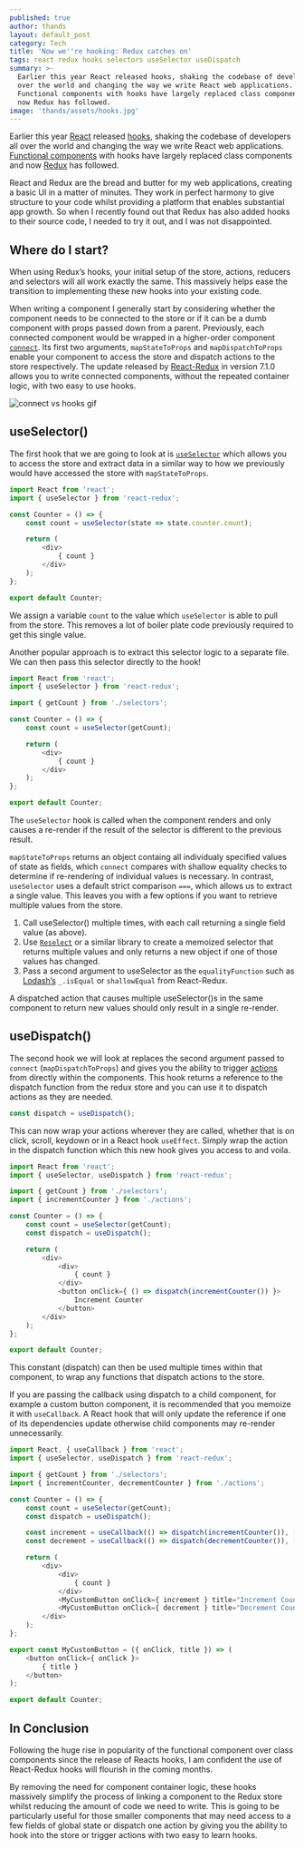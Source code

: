 ```yaml
---
published: true
author: thands
layout: default_post
category: Tech
title: 'Now we''re hooking: Redux catches on'
tags: react redux hooks selectors useSelector useDispatch
summary: >-
  Earlier this year React released hooks, shaking the codebase of developers all
  over the world and changing the way we write React web applications.
  Functional components with hooks have largely replaced class components and
  now Redux has followed.
image: 'thands/assets/hooks.jpg'
---
```


Earlier this year [React](https://reactjs.org/docs/hooks-intro.html) released [hooks](https://blog.scottlogic.com/2019/05/09/by-the-hook-a-practical-introduction-to-react-hooks.html), shaking the codebase of developers all over the world and changing the way we write React web applications. [Functional components](https://reactjs.org/docs/components-and-props.html) with hooks have largely replaced class components and now [Redux](https://react-redux.js.org/next/api/hooks) has followed.

React and Redux are the bread and butter for my web applications, creating a basic UI in a matter of minutes. They work in perfect harmony to give structure to your code whilst providing a platform that enables substantial app growth. So when I recently found out that Redux has also added hooks to their source code, I needed to try it out, and I was not disappointed.

## Where do I start?
When using Redux’s hooks, your initial setup of the store, actions, reducers and selectors will all work exactly the same. This massively helps ease the transition to implementing these new hooks into your existing code.

When writing a component I generally start by considering whether the component needs to be connected to the store or if it can be a dumb component with props passed down from a parent. Previously, each connected component would be wrapped in a higher-order component [`connect`](https://react-redux.js.org/next/api/connect). Its first two arguments, `mapStateToProps` and `mapDispatchToProps` enable your component to access the store and dispatch actions to the store respectively. The update released by [React-Redux](https://react-redux.js.org/) in version 7.1.0 allows you to write connected components, without the repeated container logic, with two easy to use hooks.

![connect vs hooks gif]({{site.baseurl}}/thands/assets/hooks.gif)

## useSelector()
The first hook that we are going to look at is [`useSelector`](https://react-redux.js.org/next/api/hooks#useselector) which allows you to access the store and extract data in a similar way to how we previously would have accessed the store with `mapStateToProps`.

~~~javascript
import React from 'react';
import { useSelector } from 'react-redux';

const Counter = () => {
    const count = useSelector(state => state.counter.count);

    return (
        <div>
            { count }
        </div>
    );
};

export default Counter;
~~~

We assign a variable `count` to the value which `useSelector` is able to pull from the store. This removes a lot of boiler plate code previously required to get this single value.

Another popular approach is to extract this selector logic to a separate file. We can then pass this selector directly to the hook!

~~~javascript
import React from 'react';
import { useSelector } from 'react-redux';

import { getCount } from './selectors';

const Counter = () => {
    const count = useSelector(getCount);

    return (
        <div>
            { count }
        </div>
    );
};

export default Counter;
~~~

The `useSelector` hook is called when the component renders and only causes a re-render if the result of the selector is different to the previous result.

`mapStateToProps` returns an object containg all individualy specified values of state as fields, which `connect` compares with shallow equality checks to determine if re-rendering of individual values is necessary.
In contrast, `useSelector` uses a default strict comparison `===`, which allows us to extract a single value. This leaves you with a few options if you want to retrieve multiple values from the store.

1.	Call useSelector() multiple times, with each call returning a single field value (as above).
2.	Use [`Reselect`](https://github.com/reduxjs/reselect) or a similar library to create a memoized selector that returns multiple values and only returns a new object if one of those values has changed.
3.	Pass a second argument to useSelector as the `equalityFunction` such as [Lodash’s](https://lodash.com/docs/4.17.15) `_.isEqual` or `shallowEqual` from React-Redux. 

A dispatched action that causes multiple useSelector()s in the same component to return new values should only result in a single re-render.

## useDispatch()
The second hook we will look at replaces the second argument passed to `connect` (`mapDispatchToProps`) and gives you the ability to trigger [actions](https://redux.js.org/basics/actions) from directly within the components. This hook returns a reference to the dispatch function from the redux store and you can use it to dispatch actions as they are needed.

~~~javascript
const dispatch = useDispatch();
~~~

This can now wrap your actions wherever they are called, whether that is on click, scroll, keydown or in a React hook `useEffect`. Simply wrap the action in the dispatch function which this new hook gives you access to and voila.

~~~javascript
import React from 'react';
import { useSelector, useDispatch } from 'react-redux';

import { getCount } from './selectors';
import { incrementCounter } from './actions';

const Counter = () => {
    const count = useSelector(getCount);
    const dispatch = useDispatch();

    return (
        <div>
            <div>
                { count }
            </div>
            <button onClick={ () => dispatch(incrementCounter()) }>
                Increment Counter
            </button>
        </div>
    );
};

export default Counter;
~~~

This constant (dispatch) can then be used multiple times within that component, to wrap any functions that  dispatch actions to the store.

If you are passing the callback using dispatch to a child component, for example a custom button component, it is recommended that you memoize it with `useCallback`. A React hook that will only update the reference if one of its dependencies update otherwise child components may re-render unnecessarily.

~~~javascript
import React, { useCallback } from 'react';
import { useSelector, useDispatch } from 'react-redux';

import { getCount } from './selectors';
import { incrementCounter, decrementCounter } from './actions';

const Counter = () => {
    const count = useSelector(getCount);
    const dispatch = useDispatch();

    const increment = useCallback(() => dispatch(incrementCounter()), [dispatch]);
  	const decrement = useCallback(() => dispatch(decrementCounter()), [dispatch]);

    return (
        <div>
            <div>
            	{ count }
            </div>
            <MyCustomButton onClick={ increment } title="Increment Counter" />
            <MyCustomButton onClick={ decrement } title="Decrement Counter" />
        </div>
    );
};

export const MyCustomButton = ({ onClick, title }) => (
    <button onClick={ onClick }>
        { title }
    </button>
);

export default Counter;
~~~

## In Conclusion
Following the huge rise in popularity of the functional component over class components since the release of Reacts hooks, I am confident the use of React-Redux hooks will flourish in the coming months.

By removing the need for component container logic, these hooks massively simplify the process of linking a component to the Redux store whilst reducing the amount of code we need to write. This is going to be particularly useful for those smaller components that may need access to a few fields of global state or dispatch one action by giving you the ability to hook into the store or trigger actions with two easy to learn hooks.
